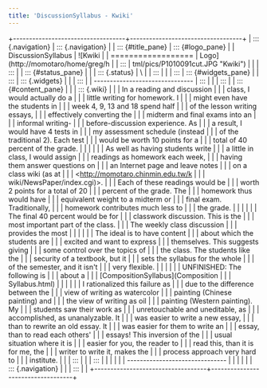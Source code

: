 ```yaml
---
title: 'DiscussionSyllabus - Kwiki'
---
```


+-----------------------------------+-----------------------------------+
| ::: {.navigation}                 | ::: {.navigation}                 |
| ::: {#title_pane}                 | ::: {#logo_pane}                  |
| DiscussionSyllabus                | ![Kwiki                           |
| ==================                | Logo](http://momotaro/home/greg/h |
| :::                               | tml/pics/P1010091cut.JPG "Kwiki") |
|                                   | :::                               |
| ::: {#status_pane}                |                                   |
| ::: {.status}                     | \                                 |
| :::                               |                                   |
| :::                               | ::: {#widgets_pane}               |
| :::                               | ::: {.widgets}                    |
|                                   | :::                               |
| -------------------------------   | :::                               |
|                                   | :::                               |
| ::: {#content_pane}               |                                   |
| ::: {.wiki}                       |                                   |
| In a reading and discussion       |                                   |
| class, I would actually do a      |                                   |
| little writing for homework. I    |                                   |
| might even have the students in   |                                   |
| week 4, 9, 13 and 18 spend half   |                                   |
| of the lesson writing essays,     |                                   |
| effectively converting the        |                                   |
| midterm and final exams into an   |                                   |
| informal writing-                 |                                   |
| before-discussion experience. As  |                                   |
| a result, I would have 4 tests in |                                   |
| my assessment schedule (instead   |                                   |
| of the traditional 2). Each test  |                                   |
| would be worth 10 points for a    |                                   |
| total of 40 percent of the grade. |                                   |
|                                   |                                   |
| As well as having students write  |                                   |
| a little in class, I would assign |                                   |
| readings as homework each week,   |                                   |
| having them answer questions on   |                                   |
| an Internet page and leave notes  |                                   |
| on a class wiki (as at            |                                   |
| <http://momotaro.chinmin.edu.tw/k |                                   |
| wiki/NewsPaper/index.cgi)>.       |                                   |
| Each of these readings would be   |                                   |
| worth 2 points for a total of 20  |                                   |
| percent of the grade. The         |                                   |
| homework thus would have          |                                   |
| equivalent weight to a midterm or |                                   |
| final exam. Traditionally,        |                                   |
| homework contributes much less to |                                   |
| the grade.                        |                                   |
|                                   |                                   |
| The final 40 percent would be for |                                   |
| classwork discussion. This is the |                                   |
| most important part of the class. |                                   |
| The weekly class discussion       |                                   |
| provides the most                 |                                   |
|                                   |                                   |
| The ideal is to have content      |                                   |
| about which the students are      |                                   |
| excited and want to express       |                                   |
| themselves. This suggests giving  |                                   |
| some control over the topics of   |                                   |
| the class. The students like the  |                                   |
| security of a textbook, but it    |                                   |
| sets the syllabus for the whole   |                                   |
| of the semester, and it isn\'t    |                                   |
| very flexible.                    |                                   |
|                                   |                                   |
| UNFINISHED: The following is      |                                   |
| about a                           |                                   |
| [CompositionSyllabus](Composition |                                   |
| Syllabus.html)                    |                                   |
|                                   |                                   |
| I rationalized this failure as    |                                   |
| due to the difference between the |                                   |
| view of writing as watercolor     |                                   |
| painting (Chinese painting) and   |                                   |
| the view of writing as oil        |                                   |
| painting (Western painting). My   |                                   |
| students saw their work as        |                                   |
| unretouchable and uneditable, as  |                                   |
| accomplished, as unanalyzable. It |                                   |
| was easier to write a new essay,  |                                   |
| than to rewrite an old essay. It  |                                   |
| was easier for them to write an   |                                   |
| essay, than to read each others\' |                                   |
| essays! This inversion of the     |                                   |
| usual situation where it is       |                                   |
| easier for you, the reader to     |                                   |
| read this, than it is for me, the |                                   |
| writer to write it, makes the     |                                   |
| process approach very hard to     |                                   |
| institute.                        |                                   |
| :::                               |                                   |
| :::                               |                                   |
|                                   |                                   |
| -------------------------------   |                                   |
|                                   |                                   |
| ::: {.navigation}                 |                                   |
| :::                               |                                   |
+-----------------------------------+-----------------------------------+
